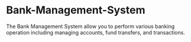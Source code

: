 # Bank-Management-System
The Bank Management System allow you to perform various banking operation including managing accounts, fund transfers, and transactions.

